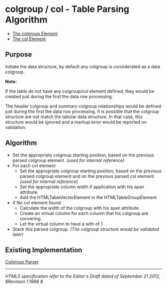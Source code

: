 colgroup / col - Table Parsing Algorithm
=======================

* [The colgroup Element](http://dev.w3.org/html5/spec/the-colgroup-element.html)
* [The col Element](http://dev.w3.org/html5/spec/the-col-element.html)


## Purpose

Initiate the data structure, by default any colgroup is considerated as a data colgroup.

**Note:** 

If the table do not have any colgroup/col element defined, they would be created just during the first the data row processing.

The header colgroup and summary colgroup relationships would be defined just during the first the data row processing. It is possible that the colgroup structure are not match the tabular data structure. In that case, this structure would be ignored and a markup error would be reported on validation.

## Algorithm

* Set the appropriate colgroup starting position, based on the previous parsed colgroup element. _(used for internal reference)_
* For each col element
  * Set the appropriate colgroup starting position, based on the previous parsed colgroup element and on the previous parsed col element. _(used for internal reference)_
  * Set the appropriate column width if application with his span attribute.
  * Add the HTMLTableVectorElement in the HTMLTableGroupElement
* If No col element found
  * Calculate the width of the colgroup with his span attribute.
  * Create an virtual column for each column that his colgroup are convering.
  * Let the virtual column to have a with of 1
* Stack this parsed colgroup. _(The colgroup structure would be validated later)_

## Existing Implementation

[Colgroup Parser](https://github.com/duboisp/Table-Usability-Concept/blob/master/Polyfill/parser.table.js#L178)

-----
_HTML5 specification refer to the Editor's Draft dated of September 21 2012, $Revision 1.1998 $_
